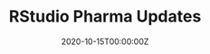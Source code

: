 ---
title: 'RStudio Pharma Updates'
authors:
- Sean Lopp
date: '2020-10-15T00:00:00Z'

# Schedule page publish date (NOT proceeding's date).
publishDate: '20001-01-01T00:00:00Z'

# proceeding type.
# Legend: 0 = Uncategorized; 1 = Talk, 2 = Keynote, 3 = Workshop
# To add more update publications_types.toml and en.yaml
proceeding_types: ['1']

# proceeding name and optional abbreviated proceeding name.
proceeding: Presented at 2020 Conference
proceeding_short: Presented at 2020 Conference

abstract: 

tags:
- Rstudio
featured: false

links:
url_slides: 'https://github.com/rinpharma/2020_presentations/tree/master/talks_folder/2020-Lopp-RStudio_Pharma_Updates.pdf'
url_video: 'https://youtu.be/5BpvwgbzHLo'

---
